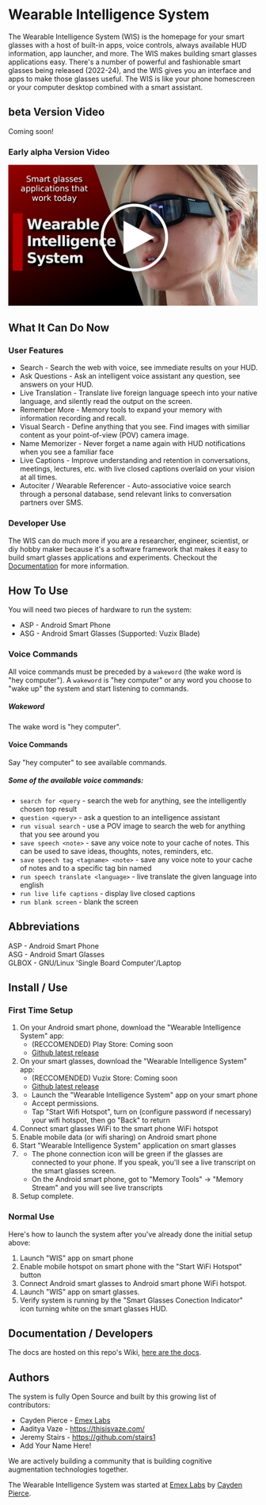 # Wearable Intelligence System

The Wearable Intelligence System (WIS) is the homepage for your smart glasses with a host of built-in apps, voice controls, always available HUD information, app launcher, and more. The WIS makes building smart glasses applications easy. There's a number of powerful and fashionable smart glasses being released (2022-24), and the WIS gives you an interface and apps to make those glasses useful. The WIS is like your phone homescreen or your computer desktop combined with a smart assistant.

## beta Version Video

Coming soon!

### Early alpha Version Video
[![Wearable Intelligence System Demo - Part 1](res/early_demo_thumbnail.png)](http://www.youtube.com/watch?v=O2a6ng9jICE "Wearable Intelligence System Demo - Smart Glasses Apps - Part 1")

## What It Can Do Now

### User Features

- Search - Search the web with voice, see immediate results on your HUD.
- Ask Questions - Ask an intelligent voice assistant any question, see answers on your HUD.
- Live Translation - Translate live foreign language speech into your native language, and silently read the output on the screen.
- Remember More - Memory tools to expand your memory with information recording and recall.
- Visual Search - Define anything that you see. Find images with similiar content as your point-of-view (POV) camera image.
- Name Memorizer - Never forget a name again with HUD notifications when you see a familiar face
- Live Captions - Improve understanding and retention in conversations, meetings, lectures, etc. with live closed captions overlaid on your vision at all times.
- Autociter / Wearable Referencer - Auto-associative voice search through a personal database, send relevant links to conversation partners over SMS.

### Developer Use

The WIS can do much more if you are a researcher, engineer, scientist, or diy hobby maker because it's a software framework that makes it easy to build smart glasses applications and experiments. Checkout the [Documentation](#documentation) for more information.
 
## How To Use 

You will need two pieces of hardware to run the system:  

- ASP - Android Smart Phone
- ASG - Android Smart Glasses (Supported: Vuzix Blade)

### Voice Commands

All voice commands must be preceded by a `wakeword` (the wake word is "hey computer"). A `wakeword` is "hey computer" or any word you choose to "wake up" the system and start listening to commands.
    
##### Wakeword

The wake word is "hey computer".
    
#### Voice Commands

Say "hey computer" to see available commands.

##### Some of the available voice commands:

- `search for <query` - search the web for anything, see the intelligently chosen top result
- `question <query>` - ask a question to an intelligence assistant
- `run visual search` - use a POV image to search the web for anything that you see around you
- `save speech <note>` - save any voice note to your cache of notes. This can be used to save ideas, thoughts, notes, reminders, etc.
- `save speech tag <tagname> <note>` - save any voice note to your cache of notes and to a specific tag bin named <tag>
- `run speech translate <language>` - live translate the given language into english
- `run live life captions` - display live closed captions
- `run blank screen` - blank the screen

## Abbreviations

ASP - Android Smart Phone  
ASG - Android Smart Glasses  
GLBOX - GNU/Linux 'Single Board Computer'/Laptop  

## Install / Use

### First Time Setup

1. On your Android smart phone, download the "Wearable Intelligence System" app:
    - (RECCOMENDED) Play Store: Coming soon
    - [Github latest release](https://github.com/emexlabs/WearableIntelligenceSystem/releases)
2. On your smart glasses, download the "Wearable Intelligence System" app:
    - (RECCOMENDED) Vuzix Store: Coming soon
    - [Github latest release](https://github.com/emexlabs/WearableIntelligenceSystem/releases)
3. 
    * Launch the "Wearable Intelligence System" app on your smart phone
    * Accept permissions.
    * Tap "Start Wifi Hotspot", turn on (configure password if necessary) your wifi hotspot, then go "Back" to return
4. Connect smart glasses WiFi to the smart phone WiFi hotspot
5. Enable mobile data (or wifi sharing) on Android smart phone
6. Start "Wearable Intelligence System" application on smart glasses
7. 
    * The phone connection icon will be green if the glasses are connected to your phone. If you speak, you'll see a live transcript on the smart glasses screen.
    * On the Android smart phone, got to "Memory Tools" -> "Memory Stream" and you will see live transcripts
8. Setup complete.

### Normal Use
    
Here's how to launch the system after you've already done the initial setup above:  

1. Launch "WIS" app on smart phone
2. Enable mobile hotspot on smart phone with the "Start WiFi Hotspot" button
3. Connect Android smart glasses to Android smart phone WiFi hotspot.
4. Launch "WIS" app on smart glasses.
5. Verify system is running by the "Smart Glasses Conection Indicator" icon turning white on the smart glasses HUD.
    
## Documentation / Developers
    
The docs are hosted on this repo's Wiki, [here are the docs](https://github.com/emexlabs/WearableIntelligenceSystem/wiki).
   
## Authors

The system is fully Open Source and built by this growing list of contributors:

- Cayden Pierce - [Emex Labs](https://emexwearables.com)
- Aaditya Vaze - https://thisisvaze.com/
- Jeremy Stairs - https://github.com/stairs1
- Add Your Name Here!

We are actively building a community that is building cognitive augmentation technologies together. 

The Wearable Intelligence System was started at [Emex Labs](https://emexwearables.com) by [Cayden Pierce](https://caydenpierce.com/).


